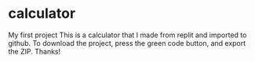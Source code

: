 # calculator
My first project
This is a calculator that I made from replit and imported to github.
To download the project, press the green code button, and export the ZIP. Thanks!
